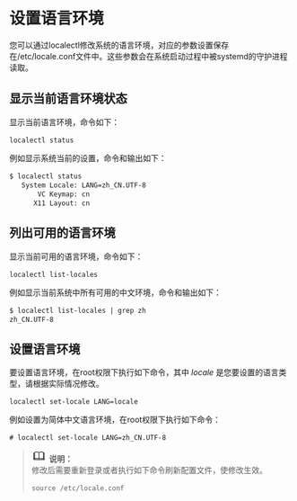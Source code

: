 # 设置语言环境<a name="ZH-CN_TOPIC_0182317134"></a>

您可以通过localectl修改系统的语言环境，对应的参数设置保存在/etc/locale.conf文件中。这些参数会在系统启动过程中被systemd的守护进程读取。

## 显示当前语言环境状态<a name="zh-cn_topic_0151921082_s779c0f6a61484520a60b403fa494b89c"></a>

显示当前语言环境，命令如下：

```
localectl status
```

例如显示系统当前的设置，命令和输出如下：

```
$ localectl status
   System Locale: LANG=zh_CN.UTF-8
       VC Keymap: cn
      X11 Layout: cn
```

## 列出可用的语言环境<a name="zh-cn_topic_0151921082_sa070304604e24c2e98480ce93c908a8e"></a>

显示当前可用的语言环境，命令如下：

```
localectl list-locales
```

例如显示当前系统中所有可用的中文环境，命令和输出如下：

```
$ localectl list-locales | grep zh
zh_CN.UTF-8
```

## 设置语言环境<a name="zh-cn_topic_0151921082_s9dbb4c0ad6294f1fb81ac5857ec46af1"></a>

要设置语言环境，在root权限下执行如下命令，其中 _locale_ 是您要设置的语言类型，请根据实际情况修改。

```
localectl set-locale LANG=locale
```

例如设置为简体中文语言环境，在root权限下执行如下命令：

```
# localectl set-locale LANG=zh_CN.UTF-8
```

>![](public_sys-resources/icon-note.gif) **说明：**   
>修改后需要重新登录或者执行如下命令刷新配置文件，使修改生效。  
>```  
>source /etc/locale.conf  
>```  

